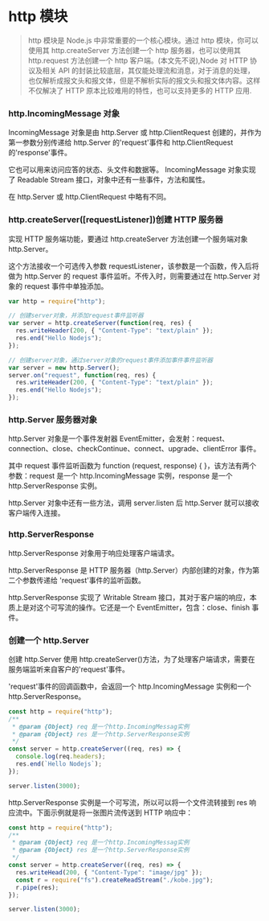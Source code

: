 # http 模块

> http 模块是 Node.js 中非常重要的一个核心模块。通过 http 模块，你可以使用其 http.createServer 方法创建一个 http 服务器，也可以使用其 http.request 方法创建一个 http 客户端。(本文先不说),Node 对 HTTP 协议及相关 API 的封装比较底层，其仅能处理流和消息，对于消息的处理，也仅解析成报文头和报文体，但是不解析实际的报文头和报文体内容。这样不仅解决了 HTTP 原本比较难用的特性，也可以支持更多的 HTTP 应用.

### http.IncomingMessage 对象

IncomingMessage 对象是由 http.Server 或 http.ClientRequest 创建的，并作为第一参数分别传递给 http.Server 的'request'事件和 http.ClientRequest 的'response'事件。

它也可以用来访问应答的状态、头文件和数据等。 IncomingMessage 对象实现了 Readable Stream 接口，对象中还有一些事件，方法和属性。

在 http.Server 或 http.ClientRequest 中略有不同。

### http.createServer([requestListener])创建 HTTP 服务器

实现 HTTP 服务端功能，要通过 http.createServer 方法创建一个服务端对象 http.Server。

这个方法接收一个可选传入参数 requestListener，该参数是一个函数，传入后将做为 http.Server 的 request 事件监听。不传入时，则需要通过在 http.Server 对象的 request 事件中单独添加。

```js
var http = require("http");

// 创建server对象，并添加request事件监听器
var server = http.createServer(function(req, res) {
  res.writeHeader(200, { "Content-Type": "text/plain" });
  res.end("Hello Nodejs");
});

// 创建server对象，通过server对象的request事件添加事件事件监听器
var server = new http.Server();
server.on("request", function(req, res) {
  res.writeHeader(200, { "Content-Type": "text/plain" });
  res.end("Hello Nodejs");
});
```

### http.Server 服务器对象

http.Server 对象是一个事件发射器 EventEmitter，会发射：request、connection、close、checkContinue、connect、upgrade、clientError 事件。

其中 request 事件监听函数为 function (request, response) { }，该方法有两个参数：request 是一个 http.IncomingMessage 实例，response 是一个 http.ServerResponse 实例。

http.Server 对象中还有一些方法，调用 server.listen 后 http.Server 就可以接收客户端传入连接。

### http.ServerResponse

http.ServerResponse 对象用于响应处理客户端请求。

http.ServerResponse 是 HTTP 服务器（http.Server）内部创建的对象，作为第二个参数传递给 'request'事件的监听函数。

http.ServerResponse 实现了 Writable Stream 接口，其对于客户端的响应，本质上是对这个可写流的操作。它还是一个 EventEmitter，包含：close、finish 事件。

### 创建一个 http.Server

创建 http.Server 使用 http.createServer()方法，为了处理客户端请求，需要在服务端监听来自客户的'request'事件。

'request'事件的回调函数中，会返回一个 http.IncomingMessage 实例和一个 http.ServerResponse。

```js
const http = require("http");
/**
 * @param {Object} req 是一个http.IncomingMessag实例
 * @param {Object} res 是一个http.ServerResponse实例
 */
const server = http.createServer((req, res) => {
  console.log(req.headers);
  res.end(`Hello Nodejs`);
});

server.listen(3000);
```

http.ServerResponse 实例是一个可写流，所以可以将一个文件流转接到 res 响应流中。下面示例就是将一张图片流传送到 HTTP 响应中：

```js
const http = require("http");
/**
 * @param {Object} req 是一个http.IncomingMessag实例
 * @param {Object} res 是一个http.ServerResponse实例
 */
const server = http.createServer((req, res) => {
  res.writeHead(200, { "Content-Type": "image/jpg" });
  const r = require("fs").createReadStream("./kobe.jpg");
  r.pipe(res);
});

server.listen(3000);
```
